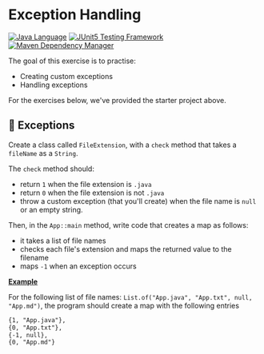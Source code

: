 # Exception Handling

[![Java Language](https://img.shields.io/badge/PLATFORM-OpenJDK-3A75B0.svg?style=for-the-badge)][1]
[![JUnit5 Testing Framework](https://img.shields.io/badge/testing%20framework-JUnit5-26A162.svg?style=for-the-badge)][2]
[![Maven Dependency Manager](https://img.shields.io/badge/dependency%20manager-Maven-AA215A.svg?style=for-the-badge)][3]

The goal of this exercise is to practise:
- Creating custom exceptions
- Handling exceptions

For the exercises below, we've provided the starter project above.

## :pushpin: Exceptions

Create a class called `FileExtension`, with a `check` method that takes a `fileName` as a `String`.

The `check` method should:
- return `1` when the file extension is `.java`
- return `0` when the file extension is not `.java`
- throw a custom exception (that you'll create) when the file name is `null` or an empty string.

Then, in the `App::main` method, write code that creates a map as follows:
- it takes a list of file names
- checks each file's extension and maps the returned value to the filename
- maps `-1` when an exception occurs

**<ins>Example</ins>**

For the following list of file names: `List.of("App.java", "App.txt", null, "App.md")`, the program should create 
a map with the following entries

```txt
{1, "App.java"},
{0, "App.txt"},
{-1, null},
{0, "App.md"}
```

[1]: https://docs.oracle.com/javase/11/docs/api/index.html
[2]: https://junit.org/junit5/
[3]: https://maven.apache.org/